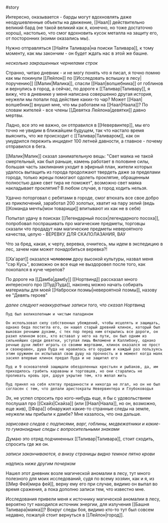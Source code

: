 #story

Интересно, оказывается - барды могут вдохновлять даже неодушевленные объекты на движение, [[Наал]] действительно великий бард (не такой великий как я, конечно, но тоже достаточно хорош), настолько, что смог вдохновить кусок металла на защиту его, от посторонних (коими оказались мы).

Нужно отправляться [[Найти Таливара|на поиски Таливара]], к тому моменту, как мы закончим - он будет ждать нас в этой же башне.

*несколько закрашенных чернилами строк*

Странно, читаю дневник - и не могу понять что я писал, я точно помню как мы покинули [[Лейлон]] по [[Исследовать вспышку в лесу|поручению]] [[Малик|Малика]], спасли [[Наал|волшебника]] от гоблинов и вернулись в город, а сейчас, по дороге к [[Таливар|Таливару]], я вижу, что в дневнике у меня написана совершенно другая история, неужели мы попали под действие каких-то чар? Может [[Наал|волшебник]] внушил мне, что мы работаем на [[Наал|Наала]]? По словам жителей - все члены [[Девятка Лейлона|девятки]] давно мертвы.

Ладно, все это не важно, он отправился в [[Невервинтер]], мы его точно не увидим в ближайшем будущем, так что настало время выяснить, что же происходит с [[Таливар|Таливаром]], как он умудрился пережить инцидент 100 летней давности, а главное - почему отправился в бега.

[[Малик|Малик]] сказал занимательную вещь: "Свет маяка не такой смертельный, как был раньше, камень работает в половине силы, большая часть заклинания уходит в эфирный план, жители которых удалось вытащить из города продолжают твердеть даже за пределами города, только жрецы помогают одолеть проклятие, обращенным полностью даже свет тира не поможет", возможно свет маяка накладывает проклятие? В любом случае, в город ходить нельзя.

Удачно поторговал с ребятами в городе, смог втюхать все свое добро из приключений, заработал 200 золотых, хватит на пару зелий (ведь [[Команда мечты|мои товарищи]] впитывают их как не в себя)

Попытал удачу в поисках [[Легендарный посох|легендарного посоха]], попробовал поспрашивать про магические предметы, торговцы сказали что продадут нам магические предметы невероятного качества, целую - ВЕРЕВКУ ДЛЯ СКАЛОЛАЗАНИЯ, ВАУ

Что за бред, какая, к черту, веревка, очнитесь, мы идем в экспедицию в лес, зачем нам может понадобиться веревка?!

[[Ха'арат]] оказался ~~человеом~~ дроу высокой культуры, назвал меня "сэр Кусь", возможно он все еще не выздоровел после того, как покопался в куче черепов?

По дороге на [[Дамба|дамбу]] [[Нортвинд]] рассказал много интересного про [[Пуд|Пуда]], наконец можно начать собирать материалы для моей [[Наброски поэмы|невероятной поэмы]], назову ее "Девять героев"

*далее следуют неаккуратные записи того, что сказал Нортвинд*

```
Пуд был великолепным и чистым паладином

Он использовал силу собственных убеждений, чтобы исцелять и защищать, однако беда постигла его, он нашел старый древний клинок, который был выкован речными духами, с тех пор перед ним открылись все дороги, он разил клинком всех, кто вставал у него на пути, он был одним из сильнейших среди девятки, уступая лишь Филомене и Каллибону, однако речные духи любят играть со своими жертвами, клинок оказался не прост и своенравен, душа Пуда не нравилась его орудию и каждый раз пользуясь этим оружием он испытывал свою душу на прочность и в момент когда маяк засиял впервые клинок предал Пуда и не защитил его

Пуд и 9 основателей защищали обездоленных крестьян и рыбаков, да, им приходилось грабить караваны и торговцев, но они старались не проливать кровь зря, даруя укрытие тем, кто желал жить

Пуд принял на себя клятву преданности и никогда не лгал, но он не был согласен с тем, что делали аристократы Невервинтера и Глубоководья
```

Эх, не успел спросить про кого-нибудь еще, я бы с удовольствием послушал про [[Скайз|Скайза]] (или [[Наал|Наала]], но он, возможно, еще жив), [[Фара]] обнаружил какие-то странные следы на земле, неужели мы прибыли к дамбе? Мне казалось, что она дальше.

*зарисовка следов с подписями, варг, гоблины, медвежатники и какие-то гуманоидные следы с вопросительными знаками*

Думаю это отряд подчиненных [[Таливар|Таливара]], стоит сходить, спросить где же он.

*записи заканчиваются, а внизу страницы видно темное пятно крови*

*надпись ниже другим почерком*

Нашел этот дневник возле магической аномалии в лесу, тут много полезного для моих исследований, судя по всему хозяин, как и я, из [[Мир Фей|мира фей]], верну ему его при случае, видимо он выпал во время сражения, а пока дополню записи тем, что известно мне.

Исследования привели меня к источнику магической аномалии в лесу, вероятно тут находился источник энергии, для излучения [[Башня Таливара|маяка]]? Вокруг следы боя, видимо кто-то тут был совсем недавно, пожалуй стоит вернуться в [[Лейлон|город]].
